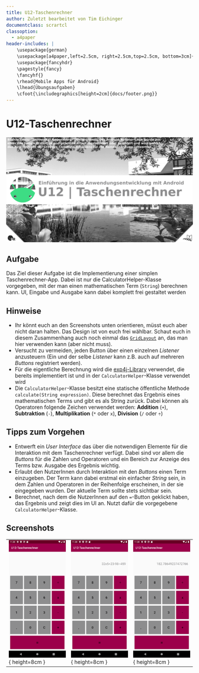 ```yaml
---
title: U12-Taschenrechner
author: Zuletzt bearbeitet von Tim Eichinger
documentclass: scrartcl
classoption:
  - a4paper
header-includes: |
    \usepackage{german} 
    \usepackage[a4paper,left=2.5cm, right=2.5cm,top=2.5cm, bottom=3cm]{geometry}
    \usepackage{fancyhdr}
    \pagestyle{fancy}
    \fancyhf{}
    \rhead{Mobile Apps für Android}
    \lhead{Übungsaufgaben}
    \cfoot{\includegraphics[height=2cm]{docs/footer.png}}
---
```


# U12-Taschenrechner

![](./docs/cover.png)

## Aufgabe

Das Ziel dieser Aufgabe ist die Implementierung einer simplen Taschenrechner-App. Dabei ist nur die CalculatorHelper-Klasse vorgegeben, mit der man einen mathematischen Term (`String`) berechnen kann. UI, Eingabe und Ausgabe kann dabei komplett frei gestaltet werden

## Hinweise

* Ihr könnt euch an den Screenshots unten orientieren, müsst euch aber nicht daran halten. Das Design ist von euch frei wählbar. Schaut euch in diesem Zusammenhang auch noch einmal das [`GridLayout`](https://developer.android.com/reference/android/widget/GridLayout) an, das man hier verwenden kann (aber nicht muss).
* Versucht zu vermeiden, jeden Button über einen einzelnen _Listener_ anzusteuern (Ein und der selbe _Listener_ kann z.B. auch auf mehreren _Buttons_ registriert werden).
* Für die eigentliche Berechnung wird die [exp4j-Library](https://www.objecthunter.net/exp4j/index.html) verwendet, die bereits implementiert ist und in der `CalculatorHelper`-Klasse verwendet wird
* Die `CalculatorHelper`-Klasse besitzt eine statische öffentliche Methode `calculate(String expression)`. Diese berechnet das Ergebnis eines mathematischen Terms und gibt es als String zurück. Dabei können als Operatoren folgende Zeichen verwendet werden: **Addition** (`+`), **Subtraktion** (`-`), **Multiplikation** (`*` oder `x`), **Division** (`/` oder `÷`)

## Tipps zum Vorgehen

- Entwerft ein _User Interface_ das über die notwendigen Elemente für die Interaktion mit dem Taschenrechner verfügt. Dabei sind vor allem die _Buttons_ für die Zahlen und Operatoren und ein Bereich zur Anzeige des Terms bzw. Ausgabe des Ergebnis wichtig.
- Erlaubt den NutzerInnen durch Interaktion mit den _Buttons_ einen Term einzugeben. Der Term kann dabei erstmal ein einfacher _String_ sein, in dem Zahlen und Operatoren in der Reihenfolge erscheinen, in der sie eingegeben wurden. Der aktuelle Term sollte stets sichtbar sein.
- Berechnet, nach dem die NutzerInnen auf den `=`-Button geklickt haben, das Ergebnis und zeigt dies im UI an. Nutzt dafür die vorgegebene `CalculatorHelper`-Klasse.

## Screenshots

| | | |
|-|-|-|
|![Screenshot der Taschenrechner-App](./docs/screenshot-1.png "Beim Start"){ height=8cm } |![Screenshot der Taschenrechner-App](./docs/screenshot-2.png "Bei der Eingabe"){ height=8cm } |![Screenshot der Taschenrechner-App](./docs/screenshot-3.png "Beim Anzeigen des Ergebnisses"){ height=8cm } |
